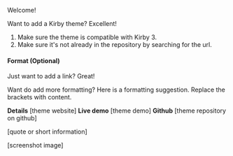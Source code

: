 Welcome!

Want to add a Kirby theme? Excellent!

1. Make sure the theme is compatible with Kirby 3.
2. Make sure it's not already in the repository by searching for the url.

#### Format (Optional)

Just want to add a link? Great!

Want do add more formatting? Here is a formatting suggestion. Replace the brackets with content.

**Details** [theme website]
**Live demo** [theme demo]
**Github** [theme repository on github]

[quote or short information]

[screenshot image]
